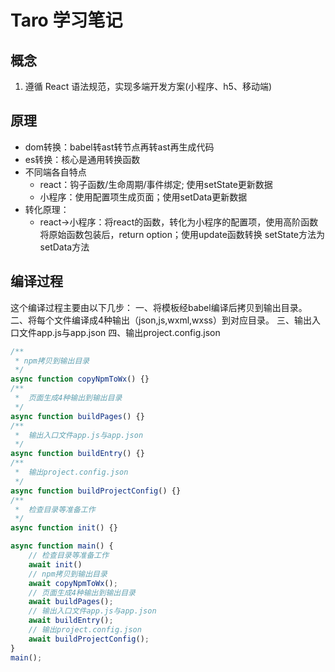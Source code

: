 # Taro 学习笔记
## 概念
1. 遵循 React 语法规范，实现多端开发方案(小程序、h5、移动端)

## 原理
- dom转换：babel转ast转节点再转ast再生成代码
- es转换：核心是通用转换函数
- 不同端各自特点
  - react：钩子函数/生命周期/事件绑定; 使用setState更新数据
  - 小程序：使用配置项生成页面；使用setData更新数据
- 转化原理：
  - react->小程序：将react的函数，转化为小程序的配置项，使用高阶函数将原始函数包装后，return option；使用update函数转换 setState方法为setData方法

## 编译过程
这个编译过程主要由以下几步：
一、将模板经babel编译后拷贝到输出目录。
二、将每个文件编译成4种输出（json,js,wxml,wxss）到对应目录。
三、输出入口文件app.js与app.json
四、输出project.config.json

```js
/**
 * npm拷贝到输出目录
 */
async function copyNpmToWx() {}
/**
 *  页面生成4种输出到输出目录
 */
async function buildPages() {}
/**
 *  输出入口文件app.js与app.json
 */
async function buildEntry() {}
/**
 *  输出project.config.json
 */
async function buildProjectConfig() {}
/**
 *  检查目录等准备工作
 */
async function init() {}

async function main() {
    // 检查目录等准备工作
    await init()
    // npm拷贝到输出目录
    await copyNpmToWx();
    // 页面生成4种输出到输出目录
    await buildPages();
    // 输出入口文件app.js与app.json
    await buildEntry();
    // 输出project.config.json
    await buildProjectConfig();
}
main();
```